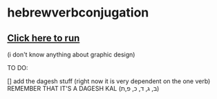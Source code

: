 # hebrewverbconjugation

## [Click here to run](https://miriammjr.github.io/hebrewverbconjugation/)

(i don't know anything about graphic design)

TO DO:

[] add the dagesh stuff (right now it is very dependent on the one verb)
REMEMBER THAT IT'S A DAGESH KAL (ב, ג, ד, כ, פ,ת)
